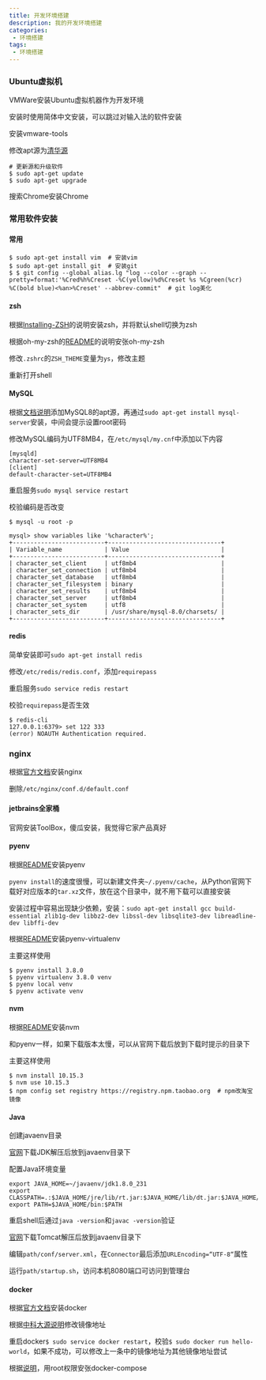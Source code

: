 ```yaml
---
title: 开发环境搭建
description: 我的开发环境搭建
categories:
 - 环境搭建
tags:
 - 环境搭建
---
```


### Ubuntu虚拟机
VMWare安装Ubuntu虚拟机器作为开发环境

安装时使用简体中文安装，可以跳过对输入法的软件安装

安装vmware-tools

修改apt源为[清华源](https://mirror.tuna.tsinghua.edu.cn/help/ubuntu/)

```
# 更新源和升级软件
$ sudo apt-get update
$ sudo apt-get upgrade
```

搜索Chrome安装Chrome

### 常用软件安装
#### 常用
```
$ sudo apt-get install vim  # 安装vim
$ sudo apt-get install git  # 安装git
$ $ git config --global alias.lg "log --color --graph --pretty=format:'%Cred%h%Creset -%C(yellow)%d%Creset %s %Cgreen(%cr) %C(bold blue)<%an>%Creset' --abbrev-commit"  # git log美化
```

#### zsh
根据[Installing-ZSH](https://github.com/robbyrussell/oh-my-zsh/wiki/Installing-ZSH)的说明安装zsh，并将默认shell切换为zsh

根据oh-my-zsh的[README](https://github.com/robbyrussell/oh-my-zsh)的说明安张oh-my-zsh

修改`.zshrc`的`ZSH_THEME`变量为`ys`，修改主题

重新打开shell

#### MySQL
根据[文档说明](https://dev.mysql.com/doc/mysql-apt-repo-quick-guide/en/)添加MySQL8的apt源，再通过`sudo apt-get install mysql-server`安装，中间会提示设置root密码

修改MySQL编码为UTF8MB4，在`/etc/mysql/my.cnf`中添加以下内容

```
[mysqld]
character-set-server=UTF8MB4
[client]
default-character-set=UTF8MB4
```

重启服务`sudo mysql service restart`

校验编码是否改变

```
$ mysql -u root -p

mysql> show variables like '%character%';
+--------------------------+--------------------------------+
| Variable_name            | Value                          |
+--------------------------+--------------------------------+
| character_set_client     | utf8mb4                        |
| character_set_connection | utf8mb4                        |
| character_set_database   | utf8mb4                        |
| character_set_filesystem | binary                         |
| character_set_results    | utf8mb4                        |
| character_set_server     | utf8mb4                        |
| character_set_system     | utf8                           |
| character_sets_dir       | /usr/share/mysql-8.0/charsets/ |
+--------------------------+--------------------------------+
```

#### redis
简单安装即可`sudo apt-get install redis`

修改`/etc/redis/redis.conf`，添加`requirepass`

重启服务`sudo service redis restart`

校验`requirepass`是否生效

```
$ redis-cli
127.0.0.1:6379> set 122 333
(error) NOAUTH Authentication required.
```

### nginx
根据[官方文档](http://nginx.org/en/linux_packages.html#Ubuntu)安装nginx

删除`/etc/nginx/conf.d/default.conf`

#### jetbrains全家桶
官网安装ToolBox，傻瓜安装，我觉得它家产品真好

#### pyenv
根据[README](https://github.com/pyenv/pyenv)安装pyenv

`pyenv install`的速度很慢，可以新建文件夹`~/.pyenv/cache`，从Python官网下载好对应版本的`tar.xz`文件，放在这个目录中，就不用下载可以直接安装

安装过程中容易出现缺少依赖，安装：`sudo apt-get install gcc build-essential zlib1g-dev libbz2-dev libssl-dev libsqlite3-dev libreadline-dev libffi-dev`  

根据[README](https://github.com/pyenv/pyenv-virtualenv)安装pyenv-virtualenv

主要这样使用

```
$ pyenv install 3.8.0
$ pyenv virtualenv 3.8.0 venv
$ pyenv local venv
$ pyenv activate venv
```

#### nvm
根据[README](https://github.com/nvm-sh/nvm)安装nvm

和pyenv一样，如果下载版本太慢，可以从官网下载后放到下载时提示的目录下

主要这样使用

```
$ nvm install 10.15.3
$ nvm use 10.15.3
$ npm config set registry https://registry.npm.taobao.org  # npm改淘宝镜像
```

#### Java
创建javaenv目录

[官网](https://www.oracle.com/technetwork/java/javase/downloads/index.html)下载JDK解压后放到javaenv目录下

配置Java环境变量
```
export JAVA_HOME=~/javaenv/jdk1.8.0_231
export CLASSPATH=.:$JAVA_HOME/jre/lib/rt.jar:$JAVA_HOME/lib/dt.jar:$JAVA_HOME/lib/tools.jar
export PATH=$JAVA_HOME/bin:$PATH
```

重启shell后通过`java -version`和`javac -version`验证


[官网](https://tomcat.apache.org/)下载Tomcat解压后放到javaenv目录下

编辑`path/conf/server.xml`，在`Connector`最后添加`URLEncoding=“UTF-8“`属性

运行`path/startup.sh`，访问本机8080端口可访问到管理台

#### docker
根据[官方文档](https://docs.docker.com/install/linux/docker-ce/ubuntu/)安装docker

根据[中科大源说明](https://lug.ustc.edu.cn/wiki/mirrors/help/docker)修改镜像地址

重启docker`$ sudo service docker restart`，校验`$ sudo docker run hello-world`，如果不成功，可以修改上一条中的镜像地址为其他镜像地址尝试

根据[说明](http://get.daocloud.io/#install-compose)，用root权限安张docker-compose
